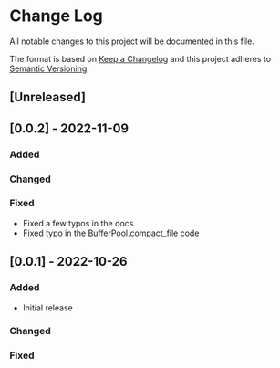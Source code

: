 # Change Log

All notable changes to this project will be documented in this file.

The format is based on [Keep a Changelog](http://keepachangelog.com/)
and this project adheres to [Semantic Versioning](http://semver.org/).

## [Unreleased]

## [0.0.2] - 2022-11-09

### Added

### Changed

### Fixed

- Fixed a few typos in the docs
- Fixed typo in the BufferPool.compact_file code

## [0.0.1] - 2022-10-26

### Added

- Initial release

### Changed

### Fixed
